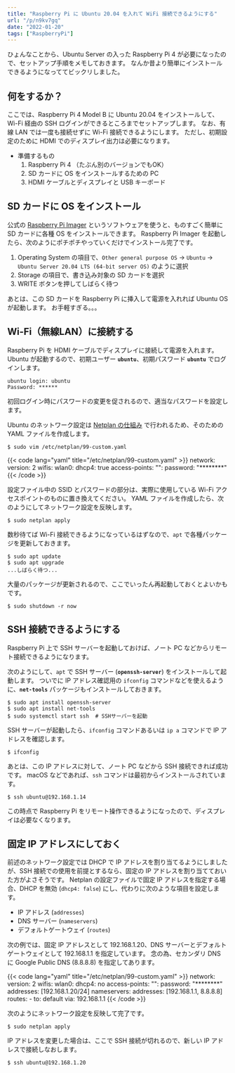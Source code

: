 ```yaml
---
title: "Raspberry Pi に Ubuntu 20.04 を入れて WiFi 接続できるようにする"
url: "/p/n9kv7gq"
date: "2022-01-20"
tags: ["RaspberryPi"]
---
```


ひょんなことから、Ubuntu Server の入った Raspberry Pi 4 が必要になったので、セットアップ手順をメモしておきます。
なんか昔より簡単にインストールできるようになっててビックリしました。


何をするか？
----

ここでは、Raspberry Pi 4 Model B に Ubuntu 20.04 をインストールして、Wi-Fi 経由の SSH ログインができるところまでセットアップします。
なお、有線 LAN では一度も接続せずに Wi-Fi 接続できるようにします。
ただし、初期設定のために HDMI でのディスプレイ出力は必要になります。

- 準備するもの
    1. Raspberry Pi 4 （たぶん別のバージョンでもOK）
    2. SD カードに OS をインストールするための PC
    3. HDMI ケーブルとディスプレイと USB キーボード


SD カードに OS をインストール
----

公式の [Raspberry Pi Imager](https://www.raspberrypi.com/software/) というソフトウェアを使うと、ものすごく簡単に SD カードに各種 OS をインストールできます。
Raspberry Pi Imager を起動したら、次のようにポチポチやっていくだけでインストール完了です。

1. Operating System の項目で、`Other general purpose OS` → `Ubuntu` → `Ubuntu Server 20.04 LTS (64-bit server OS)` のように選択
2. Storage の項目で、書き込み対象の SD カードを選択
3. WRITE ボタンを押してしばらく待つ

あとは、この SD カードを Raspberry Pi に挿入して電源を入れれば Ubuntu OS が起動します。
お手軽すぎる。。。


Wi-Fi（無線LAN）に接続する
----

Raspberry Pi を HDMI ケーブルでディスプレイに接続して電源を入れます。
Ubuntu が起動するので、初期ユーザー __`ubuntu`__、初期パスワード __`ubuntu`__ でログインします。

```
ubuntu login: ubuntu
Password: ******
```

初回ログイン時にパスワードの変更を促されるので、適当なパスワードを設定します。

Ubuntu のネットワーク設定は [Netplan の仕組み](/p/7q3dnx8) で行われるため、そのための YAML ファイルを作成します。

```console
$ sudo vim /etc/netplan/99-custom.yaml
```

{{< code lang="yaml" title="/etc/netplan/99-custom.yaml" >}}
network:
  version: 2
  wifis:
    wlan0:
      dhcp4: true
      access-points:
        "<SSID>":
          password: "********"
{{< /code >}}

設定ファイル中の SSID とパスワードの部分は、実際に使用している Wi-Fi アクセスポイントのものに置き換えてください。
YAML ファイルを作成したら、次のようにしてネットワーク設定を反映します。

```console
$ sudo netplan apply
```

数秒待てば Wi-Fi 接続できるようになっているはずなので、`apt` で各種パッケージを更新しておきます。

```console
$ sudo apt update
$ sudo apt upgrade
...しばらく待つ...
```

大量のパッケージが更新されるので、ここでいったん再起動しておくとよいかもです。

```console
$ sudo shutdown -r now
```


SSH 接続できるようにする
----

Raspberry Pi 上で SSH サーバーを起動しておけば、ノート PC などからリモート接続できるようになります。

次のようにして、`apt` で SSH サーバー (__`openssh-server`__) をインストールして起動します。
ついでに IP アドレス確認用の `ifconfig` コマンドなどを使えるように、__`net-tools`__ パッケージもインストールしておきます。

```console
$ sudo apt install openssh-server
$ sudo apt install net-tools
$ sudo systemctl start ssh  # SSHサーバーを起動
```

SSH サーバーが起動したら、`ifconfig` コマンドあるいは `ip a` コマンドで IP アドレスを確認します。

```console
$ ifconfig
```

あとは、この IP アドレスに対して、ノート PC などから SSH 接続できれば成功です。
macOS などであれば、`ssh` コマンドは最初からインストールされています。

```console
$ ssh ubuntu@192.168.1.14
```

この時点で Raspberry Pi をリモート操作できるようになったので、ディスプレイは必要なくなります。


固定 IP アドレスにしておく
----

前述のネットワーク設定では DHCP で IP アドレスを割り当てるようにしましたが、SSH 接続での使用を前提とするなら、固定の IP アドレスを割り当てておいた方がよさそうです。
Netplan の設定ファイルで固定 IP アドレスを指定する場合、DHCP を無効 (`dhcp4: false`) にし、代わりに次のような項目を設定します。

- IP アドレス (`addresses`)
- DNS サーバー (`nameservers`)
- デフォルトゲートウェイ (`routes`)

次の例では、固定 IP アドレスとして 192.168.1.20、DNS サーバーとデフォルトゲートウェイとして 192.168.1.1 を指定しています。
念の為、セカンダリ DNS に Google Public DNS (8.8.8.8) を指定してあります。

{{< code lang="yaml" title="/etc/netplan/99-custom.yaml" >}}
network:
  version: 2
  wifis:
    wlan0:
      dhcp4: no
      access-points:
        "<SSID>":
          password: "********"
      addresses: [192.168.1.20/24]
      nameservers:
        addresses: [192.168.1.1, 8.8.8.8]
      routes:
        - to: default
          via: 192.168.1.1
{{< /code >}}

次のようにネットワーク設定を反映して完了です。

```console
$ sudo netplan apply
```

IP アドレスを変更した場合は、ここで SSH 接続が切れるので、新しい IP アドレスで接続しなおします。

```console
$ ssh ubuntu@192.168.1.20
```


